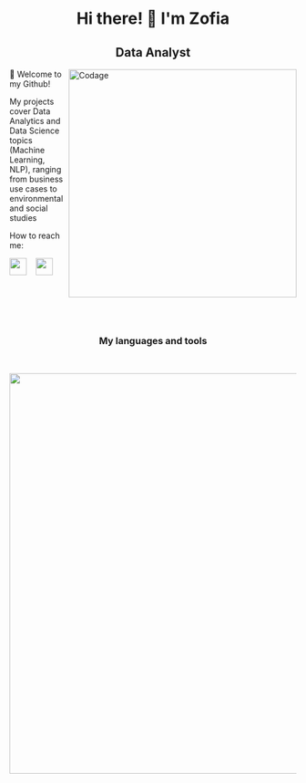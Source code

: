 <h1 align="center">Hi there! 👋 I'm Zofia</h1>
<h2 align="center">Data Analyst</h2>



<img align="right" alt="Codage" width="400" src="https://user-images.githubusercontent.com/67431758/228056875-1a89863f-e326-4117-a8f3-bc65651620c5.gif">

🌱 Welcome to my Github! 

My projects cover Data Analytics and Data Science topics (Machine Learning, NLP), 
ranging from business use cases to environmental and social studies

<!-- <details>
<summary>My top languages</summary>

| Rank | Languages |
|-----:|-----------|
|     1| Python    |
|     2| SQL       |
|     3| R         |

</details> -->

How to reach me:
<p align="left">
<a href="https://www.linkedin.com/in/zofia-quillet" target="blank"><img align="center" src="https://user-images.githubusercontent.com/67431758/228067804-ad179400-0b65-4cf2-8ee2-b6eb0228611b.svg" alt="" height="30" width="30" /></a>&nbsp &nbsp
<a href="mailto:z.quillet@gmail.com"><img align="center" src="https://user-images.githubusercontent.com/67431758/228064757-92961b2d-fd84-4520-8a17-826b39e7bd05.svg" alt="" height="30" width="30" /></a>
</p>

<br>
<br>
<br>
<br>

<h3 align="center">My languages and tools</h3>

<br> 

<p align='center' vertical-align='middle'>
<img width="702" alt="" src="https://user-images.githubusercontent.com/67431758/236621034-3c0fd949-e120-4652-89a6-68b15d7c8271.png">
</p>

<!-- <p><img align="center" src="https://github-readme-stats.vercel.app/api/top-langs/?username=ZofiaQlt" alt="" /></p> -->
